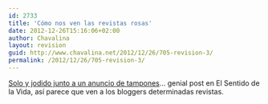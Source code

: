 ```yaml
---
id: 2733
title: 'Cómo nos ven las revistas rosas'
date: 2012-12-26T15:16:06+02:00
author: Chavalina
layout: revision
guid: http://www.chavalina.net/2012/12/26/705-revision-3/
permalink: /2012/12/26/705-revision-3/
---
```

<a href="http://www.elsentidodelavida.net/node/331" target="_blank">Solo y jodido junto a un anuncio de tampones</a>… genial post en El Sentido de la Vida, as&iacute; parece que ven a los bloggers determinadas revistas.